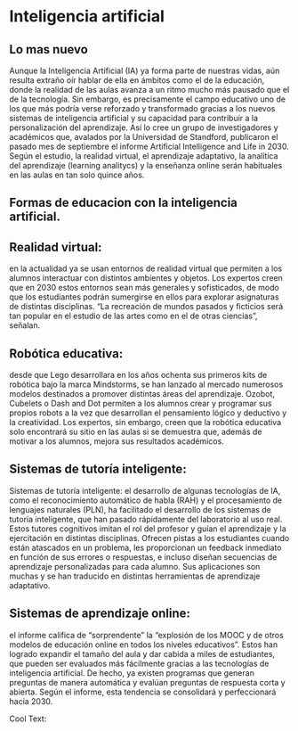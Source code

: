 # Inteligencia artificial
## Lo mas nuevo
Aunque la Inteligencia Artificial (IA) ya forma parte de nuestras vidas, aún resulta extraño oír hablar de ella en ámbitos como el de la educación, donde la realidad de las aulas avanza a un ritmo mucho más pausado que el de la tecnología. Sin embargo, es precisamente el campo educativo uno de los que más podría verse reforzado y transformado gracias a los nuevos sistemas de inteligencia artificial y su capacidad para contribuir a la personalización del aprendizaje. Así lo cree un grupo de investigadores y académicos que, avalados por la Universidad de Standford, publicaron el pasado mes de septiembre el informe Artificial Intelligence and Life in 2030. Según el estudio, la realidad virtual, el aprendizaje adaptativo, la analítica del aprendizaje (learning analitycs) y la enseñanza online serán habituales en las aulas en tan solo quince años.
## Formas de educacion con la inteligencia artificial.
## Realidad virtual: 
en la actualidad ya se usan entornos de realidad virtual que permiten a los alumnos interactuar con distintos ambientes y objetos. Los expertos creen que en 2030 estos entornos sean más generales y sofisticados, de modo que los estudiantes podrán sumergirse en ellos para explorar asignaturas de distintas disciplinas. “La recreación de mundos pasados y ficticios será tan popular en el estudio de las artes como en el de otras ciencias”, señalan.
## Robótica educativa: 
desde que Lego desarrollara en los años ochenta sus primeros kits de robótica bajo la marca Mindstorms, se han lanzado al mercado numerosos modelos destinados a promover distintas áreas del aprendizaje. Ozobot, Cubelets o Dash and Dot permiten a los alumnos crear y programar sus propios robots a la vez que desarrollan el pensamiento lógico y deductivo y la creatividad. Los expertos, sin embargo, creen que la robótica educativa solo encontrará su sitio en las aulas si se demuestra que, además de motivar a los alumnos, mejora sus resultados académicos.
## Sistemas de tutoría inteligente:
Sistemas de tutoría inteligente: el desarrollo de algunas tecnologías de IA, como el reconocimiento automático de habla (RAH) y el procesamiento de lenguajes naturales (PLN), ha facilitado el desarrollo de los sistemas de tutoría inteligente, que han pasado rápidamente del laboratorio al uso real. Estos tutores cognitivos imitan el rol del profesor y guían el aprendizaje y la ejercitación en distintas disciplinas. Ofrecen pistas a los estudiantes cuando están atascados en un problema, les proporcionan un feedback inmediato en función de sus errores o respuestas, e incluso diseñan secuencias de aprendizaje personalizadas para cada alumno. Sus aplicaciones son muchas y se han traducido en distintas herramientas de aprendizaje adaptativo.
## Sistemas de aprendizaje online: 
el informe califica de “sorprendente” la “explosión de los MOOC y de otros modelos de educación online en todos los niveles educativos”. Estos han logrado expandir el tamaño del aula y dar cabida a miles de estudiantes, que pueden ser evaluados más fácilmente gracias a las tecnologías de inteligencia artificial. De hecho, ya existen programas que generan preguntas de manera automática y evalúan preguntas de respuesta corta y abierta. Según el informe, esta tendencia se consolidará y perfeccionará hacia 2030.

<a href="http://cooltext.com" target="_top"><img src="https://cooltext.com/images/ct_pixel.gif" width="80" height="15" alt="Cool Text: Logo and Graphics Generator" border="0" /></a>
